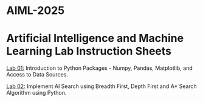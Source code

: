# AIML-2025
# Artificial Intelligence and Machine Learning Lab Instruction Sheets
[Lab 01:](https://github.com/Tejaskumarno1/AIML_2025/blob/main/Untitled1.ipynb) Introduction to Python Packages - Numpy, Pandas, Matplotlib, and Access to Data Sources.

[Lab 02:](https://github.com/Tejaskumarno1/AIML_2025/blob/main/Untitled2.ipynb) Implement AI Search using Breadth First, Depth First and A* Search Algorithm using Python.
